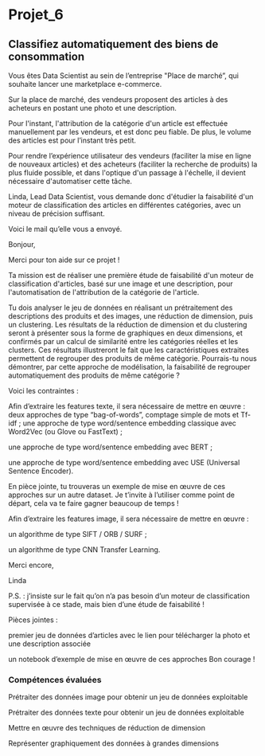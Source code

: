# Projet_6
## Classifiez automatiquement des biens de consommation

Vous êtes Data Scientist au sein de l’entreprise "Place de marché”, qui souhaite lancer
une marketplace e-commerce.

Sur la place de marché, des vendeurs proposent des articles à des acheteurs en postant
une photo et une description.

Pour l'instant, l'attribution de la catégorie d'un article est effectuée manuellement par les
vendeurs, et est donc peu fiable. De plus, le volume des articles est pour l’instant très
petit.

Pour rendre l’expérience utilisateur des vendeurs (faciliter la mise en ligne de nouveaux
articles) et des acheteurs (faciliter la recherche de produits) la plus fluide possible, et dans
l'optique d'un passage à l'échelle, il devient nécessaire d'automatiser cette tâche.

Linda, Lead Data Scientist, vous demande donc d'étudier la faisabilité d'un moteur de
classification des articles en différentes catégories, avec un niveau de précision
suffisant.

Voici le mail qu’elle vous a envoyé.

Bonjour,

Merci pour ton aide sur ce projet !

Ta mission est de réaliser une première étude de faisabilité d'un moteur de
classification d'articles, basé sur une image et une description, pour l'automatisation
de l'attribution de la catégorie de l'article.

Tu dois analyser le jeu de données en réalisant un prétraitement des descriptions
des produits et des images, une réduction de dimension, puis un clustering. Les
résultats de la réduction de dimension et du clustering seront à présenter sous la forme
de graphiques en deux dimensions, et confirmés par un calcul de similarité entre les
catégories réelles et les clusters. Ces résultats illustreront le fait que les
caractéristiques extraites permettent de regrouper des produits de même catégorie.
Pourrais-tu nous démontrer, par cette approche de modélisation, la faisabilité de
regrouper automatiquement des produits de même catégorie ?

Voici les contraintes :

Afin d’extraire les features texte, il sera nécessaire de mettre en œuvre :
deux approches de type “bag-of-words”, comptage simple de mots et Tf-idf ;
une approche de type word/sentence embedding classique avec Word2Vec (ou
Glove ou FastText) ;

une approche de type word/sentence embedding avec BERT ;

une approche de type word/sentence embedding avec USE (Universal Sentence
Encoder).

En pièce jointe, tu trouveras un exemple de mise en œuvre de ces approches sur
un autre dataset. Je t’invite à l’utiliser comme point de départ, cela va te faire gagner
beaucoup de temps !

Afin d’extraire les features image, il sera nécessaire de mettre en œuvre :

un algorithme de type SIFT / ORB / SURF ;

un algorithme de type CNN Transfer Learning.

Merci encore,

Linda

P.S. : j’insiste sur le fait qu’on n’a pas besoin d’un moteur de classification supervisée à
ce stade, mais bien d’une étude de faisabilité !

Pièces jointes :

premier jeu de données d’articles avec le lien pour télécharger la photo et une
description associée

un notebook d’exemple de mise en œuvre de ces approches
Bon courage !

### Compétences évaluées

Prétraiter des données image pour obtenir un jeu de données exploitable

Prétraiter des données texte pour obtenir un jeu de données exploitable

Mettre en œuvre des techniques de réduction de dimension

Représenter graphiquement des données à grandes dimensions
